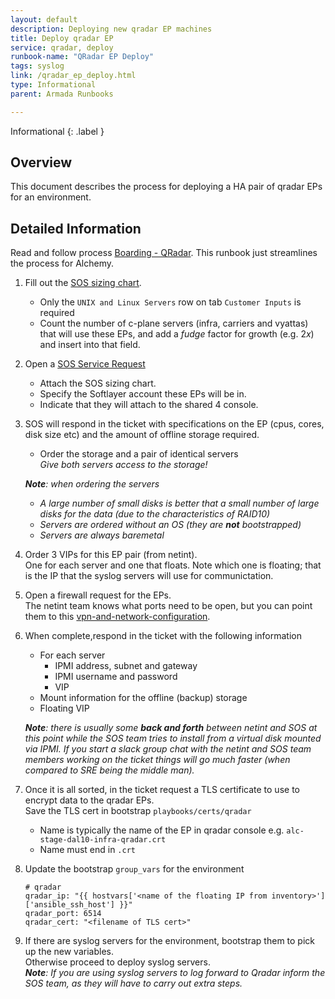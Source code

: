 ```yaml
---
layout: default
description: Deploying new qradar EP machines
title: Deploy qradar EP
service: qradar, deploy
runbook-name: "QRadar EP Deploy"
tags: syslog
link: /qradar_ep_deploy.html
type: Informational
parent: Armada Runbooks

---
```


Informational
{: .label }

## Overview

This document describes the process for deploying a HA pair of qradar EPs for an environment. 

## Detailed Information

Read and follow process [Boarding - QRadar](https://pages.github.ibm.com/SOSTeam/SOS-Docs/qradar/qradar-boarding-instructions-and-guidelines.html). This runbook just streamlines the process for Alchemy. 

1. Fill out the [SOS sizing chart](https://github.ibm.com/SOSTeam/SOS-Docs/raw/master/sosdocs/qradar/ISIE-QRadarV2-Sizing-Calculator-v1-2.xls).
   - Only the `UNIX and Linux Servers` row on tab `Customer Inputs` is required
   - Count the number of c-plane servers (infra, carriers and vyattas) that will use these EPs, and add a *fudge* factor for growth (e.g. 2*x*) and insert into that field.
1. Open a [SOS Service Request](https://ibm.service-now.com/nav_to.do?uri=%2Fcom.glideapp.servicecatalog_category_view.do%3Fv%3D1%26sysparm_parent%3D109f0438c6112276003ae8ac13e7009d%26sysparm_no_checkout%3Dfalse%26sysparm_ck%3De0132c2b1ba240d08111da01ec4bcb19715a4435b9ba5fee8152e714707d658262265e63%26sysparm_view%3Dcatalog_default%26sysparm_catalog%3De0d08b13c3330100c8b837659bba8fb4%26sysparm_catalog_view%3Dcatalog_default)  
   - Attach the SOS sizing chart.
   - Specify the Softlayer account these EPs will be in.
   - Indicate that they will attach to the shared 4 console. 
1. SOS will respond in the ticket with specifications on the EP (cpus, cores, disk size etc) and the amount of offline storage required.
   - Order the storage and a pair of identical servers  
   _Give both servers access to the storage!_
   
   _**Note**: when ordering the servers_
   - _A large number of small disks is better that a small number of large disks for the data (due to the characteristics of RAID10)_
   - _Servers are ordered without an OS (they are **not** bootstrapped)_
   - _Servers are always baremetal_
   
1. Order 3 VIPs for this EP pair (from netint).  
   One for each server and one that floats. Note which one is floating; that is the IP that the syslog servers will use for communictation.
1. Open a firewall request for the EPs.  
   The netint team knows what ports need to be open, but you can point them to this [vpn-and-network-configuration](https://pages.github.ibm.com/SOSTeam/SOS-Docs/network/vpn-and-network-configuration-boarding.html).
1. When complete,respond in the ticket with the following information
   - For each server
     - IPMI address, subnet and gateway
     - IPMI username and password
     - VIP
   - Mount information for the offline (backup) storage
   - Floating VIP
   
   _**Note**: there is usually some **back and forth** between netint and SOS at this point while the SOS team tries to install from a virtual disk mounted via IPMI. If you start a slack group chat with the netint and SOS team members working on the ticket things will go much faster (when compared to SRE being the middle man)._
   
1. Once it is all sorted, in the ticket request a TLS certificate to use to encrypt data to the qradar EPs.  
   Save the TLS cert in bootstrap `playbooks/certs/qradar`
   - Name is typically the name of the EP in qradar console e.g. `alc-stage-dal10-infra-qradar.crt`
   - Name must end in `.crt`
1. Update the bootstrap `group_vars` for the environment

   ~~~
   # qradar
   qradar_ip: "{{ hostvars['<name of the floating IP from inventory>']['ansible_ssh_host'] }}"
   qradar_port: 6514
   qradar_cert: "<filename of TLS cert>"
   ~~~
1. If there are syslog servers for the environment, bootstrap them to pick up the new variables.  
   Otherwise proceed to deploy syslog servers.  
   _**Note**: If you are using syslog servers to log forward to Qradar inform the SOS team, as they will have to carry out extra steps._
